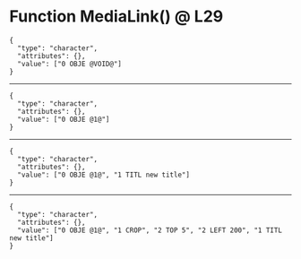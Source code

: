 # Function MediaLink() @ L29

    {
      "type": "character",
      "attributes": {},
      "value": ["0 OBJE @VOID@"]
    }

---

    {
      "type": "character",
      "attributes": {},
      "value": ["0 OBJE @1@"]
    }

---

    {
      "type": "character",
      "attributes": {},
      "value": ["0 OBJE @1@", "1 TITL new title"]
    }

---

    {
      "type": "character",
      "attributes": {},
      "value": ["0 OBJE @1@", "1 CROP", "2 TOP 5", "2 LEFT 200", "1 TITL new title"]
    }


